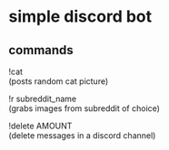 # simple discord bot

## commands

!cat<br/>(posts random cat picture)

!r subreddit_name<br/>(grabs images from subreddit of choice)

!delete AMOUNT<br/>(delete messages in a discord channel)
